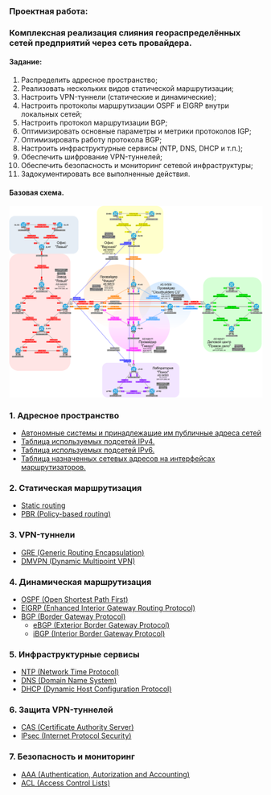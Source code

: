 ### Проектная работа:
### Комплексная реализация слияния геораспределённых сетей предприятий через сеть провайдера.

#### Задание:

  1. Распределить адресное пространство;
  2. Реализовать нескольких видов статической маршрутизации;
  3. Настроить VPN-туннели (статические и динамические);
  4. Настроить протоколы маршрутизации OSPF и EIGRP внутри локальных сетей;
  5. Настроить протокол маршрутизации BGP;
  6. Оптимизировать основные параметры и метрики протоколов IGP;
  7. Оптимизировать работу протокола BGP;
  8. Настроить инфраструктурные сервисы (NTP, DNS, DHCP и т.п.);
  9. Обеспечить шифрование VPN-туннелей;
  10. Обеспечить безопасность и мониторинг сетевой инфраструктуры;
  11. Задокументировать все выполненные действия.

#### Базовая схема.

![](pics/final_base.png)

###  1. Адресное пространство
 - [Автономные системы и принадлежащие им публичные адреса сетей](docs/AS_and_their_addresses.md)
 - [Таблица используемых подсетей IPv4.](docs/subnets_ipv4.md)
 - [Таблица используемых подсетей IPv6.](docs/subnets_ipv6.md)
 - [Таблица назначенных сетевых адресов на интерфейсах маршрутизаторов.](docs/rtr_addresses.md)

###  2. Статическая маршрутизация
 - [Static routing](docs/static_routing.md)
 - [PBR (Policy-based routing)](docs/static_routing.md#%D0%BC%D0%B0%D1%80%D1%88%D1%80%D1%83%D1%82%D0%B8%D0%B7%D0%B0%D1%86%D0%B8%D1%8F-%D0%BD%D0%B0-%D0%BE%D1%81%D0%BD%D0%BE%D0%B2%D0%B5-%D0%BF%D0%BE%D0%BB%D0%B8%D1%82%D0%B8%D0%BA-pbr)

###  3. VPN-туннели
 - [GRE (Generic Routing Encapsulation)](docs/vpn.md)
 - [DMVPN (Dynamic Multipoint VPN)](docs/vpn.md)

###  4. Динамическая маршрутизация
 - [OSPF (Open Shortest Path First)](docs/OSPF.md)
 - [EIGRP (Enhanced Interior Gateway Routing Protocol)](docs/EIGRP.md)
 - [BGP (Border Gateway Protocol)](docs/BGP.md)
   - [eBGP (Exterior Border Gateway Protocol)](docs/BGP.md)
   - [iBGP (Interior Border Gateway Protocol)](docs/BGP.md)

###  5. Инфраструктурные сервисы
 - [NTP (Network Time Protocol)](docs/NTP.md)
 - [DNS (Domain Name System)](docs/DNS.md)
 - [DHCP (Dynamic Host Configuration Protocol)](docs/DHCP.md)

###  6. Защита VPN-туннелей
 - [CAS (Certificate Authority Server)](docs/CA_and_IPSec.md)
 - [IPsec (Internet Protocol Security)](docs/CA_and_IPSec.md)

###  7. Безопасность и мониторинг
 - [AAA (Authentication, Autorization and Accounting)](docs/AAA.md)
 - [ACL (Access Control Lists)](docs/ACL.md)
